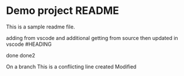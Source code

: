 # Demo project README

This is a sample readme file.

adding from vscode and additional getting from source then updated in vscode
#HEADING

done
done2

On a branch
This is a conflicting line created
Modified
